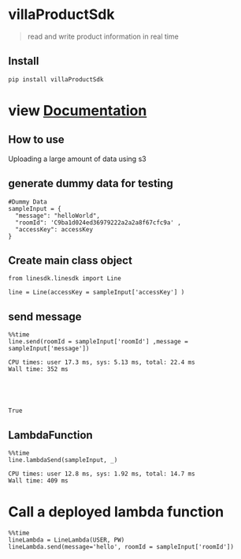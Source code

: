 # villaProductSdk
> read and write product information in real time


## Install

`pip install villaProductSdk`<br>
# view [Documentation](https://thanakijwanavit.github.io/linesdk/)

## How to use

Uploading a large amount of data using s3

## generate dummy data for testing

```
#Dummy Data
sampleInput = {
  "message": "helloWorld",
  "roomId": 'C9ba1d024ed36979222a2a2a8f67cfc9a' ,
  "accessKey": accessKey
}

```

## Create main class object

```
from linesdk.linesdk import Line

line = Line(accessKey = sampleInput['accessKey'] )
```

## send message

```
%%time
line.send(roomId = sampleInput['roomId'] ,message = sampleInput['message'])
```

    CPU times: user 17.3 ms, sys: 5.13 ms, total: 22.4 ms
    Wall time: 352 ms





    True



## LambdaFunction

```
%%time
line.lambdaSend(sampleInput, _)
```

    CPU times: user 12.8 ms, sys: 1.92 ms, total: 14.7 ms
    Wall time: 409 ms


# Call a deployed lambda function

```
%%time
lineLambda = LineLambda(USER, PW)
lineLambda.send(message='hello', roomId = sampleInput['roomId'])
```
